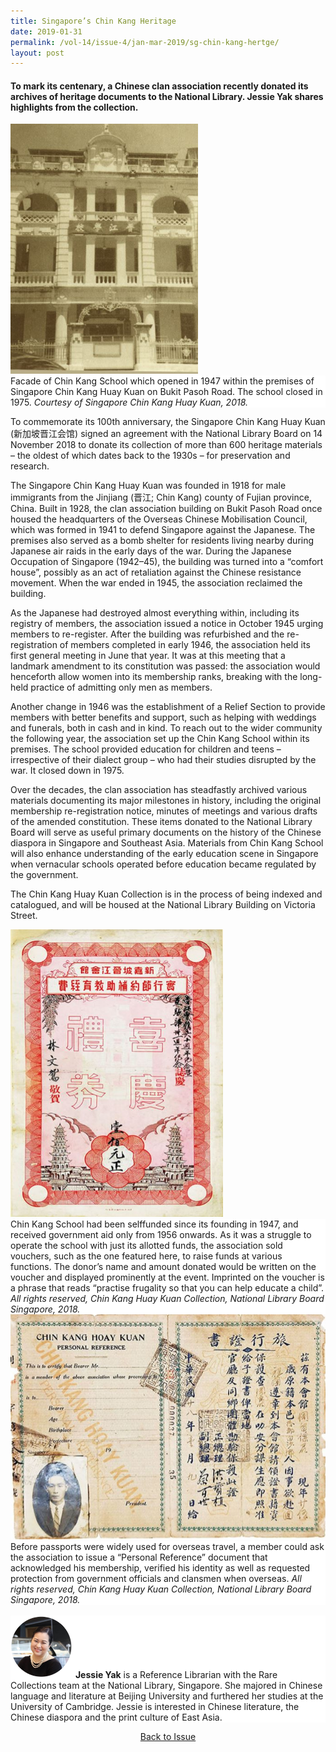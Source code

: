 ```yaml
---
title: Singapore’s Chin Kang Heritage
date: 2019-01-31
permalink: /vol-14/issue-4/jan-mar-2019/sg-chin-kang-hertge/
layout: post
---
```

#### To mark its centenary, a Chinese clan association recently donated its archives of heritage documents to the National Library. **Jessie Yak** shares highlights from the collection.

<img style="width: 300px; height: 400px;" src="/images/Vol-14-issue-4/singapore-chin-kang-heritage/Heritage1.JPG">
<div style="background-color: white;">Facade of Chin Kang School which opened in 1947 within the premises of Singapore Chin Kang Huay Kuan on Bukit Pasoh Road. The school closed in 1975. <i>Courtesy of Singapore Chin Kang Huay Kuan, 2018.</i></div>

To commemorate its 100th anniversary, the Singapore Chin Kang Huay Kuan (新加坡晋江会馆) signed an agreement with the National Library Board on 14 November 2018 to donate its collection of more than 600 heritage materials – the oldest of which dates back to the 1930s – for preservation and research.

The Singapore Chin Kang Huay Kuan was founded in 1918 for male immigrants from the Jinjiang (晋江; Chin Kang) county of Fujian province, China. Built in 1928, the clan association building on Bukit Pasoh Road once housed the headquarters of the Overseas Chinese Mobilisation Council, which was formed in 1941 to defend Singapore against the Japanese. The premises also served as a bomb shelter for residents living nearby during Japanese air raids in the early days of the war. During the Japanese Occupation of Singapore (1942–45), the building was turned into a “comfort house”, possibly as an act of retaliation against the Chinese resistance movement. When the war ended in 1945, the association reclaimed the building.

As the Japanese had destroyed almost everything within, including its registry of members, the association issued a notice in October 1945 urging members to re-register. After the building was refurbished and the re-registration of members completed in early 1946, the association held its first general meeting in June that year. It was at this meeting that a landmark amendment to its constitution was passed: the association would henceforth allow women into its membership ranks, breaking with the long-held practice of admitting only men as members.

Another change in 1946 was the establishment of a Relief Section to provide members with better benefits and support, such as helping with weddings and funerals, both in cash and in kind. To reach out to the wider community the following year, the association set up the Chin Kang School within its premises. The school provided education for children and teens – irrespective of their dialect group – who had their studies disrupted by the war. It closed down in 1975.

Over the decades, the clan association has steadfastly archived various materials documenting its major milestones in history, including the original membership re-registration notice, minutes of meetings and various drafts of the amended constitution. These items donated to the National Library Board will serve as useful primary documents on the history of the Chinese diaspora in Singapore and Southeast Asia. Materials from Chin Kang School will also enhance understanding of the early education scene in Singapore when vernacular schools operated before education became regulated by the government.

The Chin Kang Huay Kuan Collection is in the process of being indexed and catalogued, and will be housed at the National Library Building on Victoria Street.

<img style="width: 340px; height: 460px;" src="/images/Vol-14-issue-4/singapore-chin-kang-heritage/Heritage2.JPG">
<div style="background-color: white;">Chin Kang School had been selffunded since its founding in 1947, and received government aid only from 1956 onwards. As it was a struggle to operate the school with just its allotted funds, the association sold vouchers, such as the one featured here, to raise funds at various functions. The donor’s name and amount donated would be written on the voucher and displayed prominently at the event. Imprinted on the voucher is a phrase that reads “practise frugality so that you can help educate a child”. <i>All rights reserved, Chin Kang Huay Kuan Collection, National Library Board Singapore, 2018.</i></div>

<img style="width: 650px; height: 360px;" src="/images/Vol-14-issue-4/singapore-chin-kang-heritage/Heritage3.JPG">
<div style="background-color: white;">Before passports were widely used for overseas travel, a member could ask the association to issue a “Personal Reference” document that acknowledged his membership, verified his identity as well as requested protection from government officials and clansmen when overseas. <i>All rights reserved, Chin Kang Huay Kuan Collection, National Library Board Singapore, 2018.</i></div>

<br>
<div style="background-color: white;">
<img src="/images/Vol-14-issue-4/singapore-chin-kang-heritage/j.JPG" style="width: 100px; height: 100px;">
<b>Jessie Yak</b> is a Reference Librarian with the Rare Collections team at the National Library, Singapore. She majored in Chinese language and literature at Beijing University and furthered her studies at the University of Cambridge. Jessie is interested in Chinese literature, the Chinese diaspora and the print culture of East Asia.
</div>

<a href="https://biblioasia.nlb.gov.sg/vol-14/issue-4/jan-mar-2019/"><center>Back to Issue</center></a>